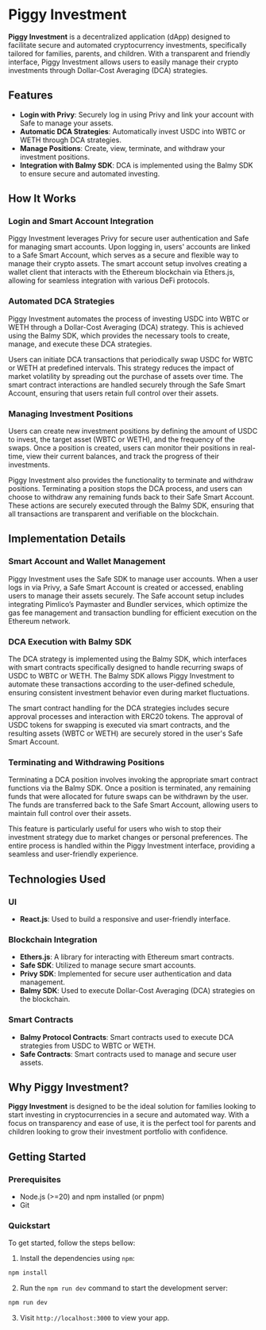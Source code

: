 # Piggy Investment

**Piggy Investment** is a decentralized application (dApp) designed to facilitate secure and automated cryptocurrency investments, specifically tailored for families, parents, and children. With a transparent and friendly interface, Piggy Investment allows users to easily manage their crypto investments through Dollar-Cost Averaging (DCA) strategies.

## Features

- **Login with Privy**: Securely log in using Privy and link your account with Safe to manage your assets.
- **Automatic DCA Strategies**: Automatically invest USDC into WBTC or WETH through DCA strategies.
- **Manage Positions**: Create, view, terminate, and withdraw your investment positions.
- **Integration with Balmy SDK**: DCA is implemented using the Balmy SDK to ensure secure and automated investing.

## How It Works

### Login and Smart Account Integration

Piggy Investment leverages Privy for secure user authentication and Safe for managing smart accounts. Upon logging in, users' accounts are linked to a Safe Smart Account, which serves as a secure and flexible way to manage their crypto assets. The smart account setup involves creating a wallet client that interacts with the Ethereum blockchain via Ethers.js, allowing for seamless integration with various DeFi protocols.

### Automated DCA Strategies

Piggy Investment automates the process of investing USDC into WBTC or WETH through a Dollar-Cost Averaging (DCA) strategy. This is achieved using the Balmy SDK, which provides the necessary tools to create, manage, and execute these DCA strategies. 

Users can initiate DCA transactions that periodically swap USDC for WBTC or WETH at predefined intervals. This strategy reduces the impact of market volatility by spreading out the purchase of assets over time. The smart contract interactions are handled securely through the Safe Smart Account, ensuring that users retain full control over their assets.

### Managing Investment Positions

Users can create new investment positions by defining the amount of USDC to invest, the target asset (WBTC or WETH), and the frequency of the swaps. Once a position is created, users can monitor their positions in real-time, view their current balances, and track the progress of their investments.

Piggy Investment also provides the functionality to terminate and withdraw positions. Terminating a position stops the DCA process, and users can choose to withdraw any remaining funds back to their Safe Smart Account. These actions are securely executed through the Balmy SDK, ensuring that all transactions are transparent and verifiable on the blockchain.

## Implementation Details

### Smart Account and Wallet Management

Piggy Investment uses the Safe SDK to manage user accounts. When a user logs in via Privy, a Safe Smart Account is created or accessed, enabling users to manage their assets securely. The Safe account setup includes integrating Pimlico’s Paymaster and Bundler services, which optimize the gas fee management and transaction bundling for efficient execution on the Ethereum network.

### DCA Execution with Balmy SDK

The DCA strategy is implemented using the Balmy SDK, which interfaces with smart contracts specifically designed to handle recurring swaps of USDC to WBTC or WETH. The Balmy SDK allows Piggy Investment to automate these transactions according to the user-defined schedule, ensuring consistent investment behavior even during market fluctuations.

The smart contract handling for the DCA strategies includes secure approval processes and interaction with ERC20 tokens. The approval of USDC tokens for swapping is executed via smart contracts, and the resulting assets (WBTC or WETH) are securely stored in the user's Safe Smart Account.

### Terminating and Withdrawing Positions

Terminating a DCA position involves invoking the appropriate smart contract functions via the Balmy SDK. Once a position is terminated, any remaining funds that were allocated for future swaps can be withdrawn by the user. The funds are transferred back to the Safe Smart Account, allowing users to maintain full control over their assets.

This feature is particularly useful for users who wish to stop their investment strategy due to market changes or personal preferences. The entire process is handled within the Piggy Investment interface, providing a seamless and user-friendly experience.


## Technologies Used

### UI

- **React.js**: Used to build a responsive and user-friendly interface.

### Blockchain Integration

- **Ethers.js**: A library for interacting with Ethereum smart contracts.
- **Safe SDK**: Utilized to manage secure smart accounts.
- **Privy SDK**: Implemented for secure user authentication and data management.
- **Balmy SDK**: Used to execute Dollar-Cost Averaging (DCA) strategies on the blockchain.

### Smart Contracts

- **Balmy Protocol Contracts**: Smart contracts used to execute DCA strategies from USDC to WBTC or WETH.
- **Safe Contracts**: Smart contracts used to manage and secure user assets.

## Why Piggy Investment?

**Piggy Investment** is designed to be the ideal solution for families looking to start investing in cryptocurrencies in a secure and automated way. With a focus on transparency and ease of use, it is the perfect tool for parents and children looking to grow their investment portfolio with confidence.

## Getting Started

### Prerequisites

- Node.js (>=20) and npm installed (or pnpm)
- Git

### Quickstart

To get started, follow the steps bellow:

1. Install the dependencies using `npm`:

```bash
npm install
```

2. Run the `npm run dev` command to start the development server:

```bash
npm run dev
```

3. Visit `http://localhost:3000` to view your app.
